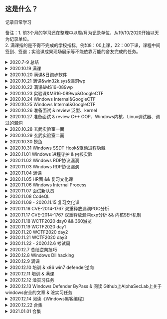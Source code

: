 ## 这是什么？

记录日常学习

备注：1. 前3个月的学习还在整理中以周/月为记录单位，从19/10/2020开始以天为记录单位。  
    2. 满课指的是不得不完成的学校指标，例如8：00上课，22：00下课，课程中间签到、签退；实验课成果现场展示等不能依靠万能的舍友完成的任务。

<details>
<summary>2020.7-9 总结</summary>

+ [x] 梦的开始，由于在家无聊想草Windows内核，于是学习HEVD系列，加了tj大佬的好友，于是有了下面的故事：
+ [x] 7月份加入了神秘组织，开始学习并抄写SGI STL，视频看的是侯捷的C+教程以及STL教程，参考书籍依然是侯捷的STL源码剖析
+ [x] STL没写完，直接切入写Linux内核的作业中，参考书籍是《操作系统真相还原》
+ [x] 群友大部分都切到了内核，统一学习CSAPP，我也花了差不多一周把南大视频刷完了
+ [x] 花了差不多2周去做CSAPP Lab，写到差不多malloc lab继续写内核，没有写ucore
+ [x] 这时候差不多开始期末考试复习了，所以一个月skr lab基本没进度，大悲
+ [x] 开学之后课程有点多，到10月左右的国赛时写了个linux debugger，国赛水了个国二，ylb垃圾，，哦其实还有个写ELF parser的作业，因为要打国赛而且又写过PE Parser，所以这个作业就咕咕咕了。
+ [x] 好了，这三个月其实也不止做了这么多事，其中还有恰不少烂钱买mbp，接私活，捡垃圾折腾物联网日学校什么的事情，到下面的日报也基本衔接得上了   

</details>

<details>
<summary>2020.10.19 满课</summary>
</details>

<details>
<summary>2020.10.20 满课&日跑步软件</summary>

+ [x] 花了30min做了一个自动跑步地app应付检查，以增加以后的学习时间
</details>

<details>
<summary>2020.10.21 满课&win32k.sys&漏洞wp</summary>

+ [x] 分析了win32k.sys在内核中加载的规律，学习了windbg一些调试技巧，例如：dd以及!dd的使用场景


+ [ ] MS16-098 (整数溢出)

  正在产出MS16-098的wp，帮助国内相关研究人员更好地理解此漏洞产生原理和利用方式

  + [生肉](https://sensepost.com/blog/2017/exploiting-ms16-098-rgnobj-integer-overflow-on-windows-8.1-x64-bit-by-abusing-gdi-objects/)

   

</details>

<details>
<summary>2020.10.22 满课&MS16-089wp</summary>

+ [ ] MS16-098 analysis
  

</details>

<details>
<summary>2020.10.23 实验课&MS16-089wp&GoogleCTF</summary>

+ [x] MS16-098 analysis [链接](https://github.com/M-ouse/Mysterious-Learning/tree/master/CVE%E5%88%86%E6%9E%90/MS16-098)
+ [x] 写了个实验课的project，虽然挺水的也算是coding了吧
+ [ ] Google CTF 2020 MathSH
  

</details>

<details>
<summary>2020.10.24 Windows Internal&GoogleCTF</summary>

+ [x] Windows Internal `Chapter5 : Memory Management Introduction to the memory manager->Virtual address space layouts`
+ [ ] 补觉
+ [ ] Google CTF 2020 MathSH
  

</details>

<details>
<summary>2020.10.25 Windows Internal&GoogleCTF</summary>

+ [x] Windows Internal `Chapter5 : Stacks Chapter4 : Threads`
+ [ ] 健身
+ [ ] Google CTF 2020 MathSH
  

</details>

<details>
<summary>2020.10.26 准备面试 & review 泛型、kernel</summary>

+ [x] 听说玄武收windows方向的寒假实习生，准备了下简历，并review了下以前写过的项目
    + [x] C++ STL：C++ 泛型编程、traits的使用
    + [x] Linux Kernel：review了下自己做了什么，从加电到保护模式

</details>

<details>
<summary>2020.10.27 准备面试 & review C++ OOP、Windows内核、Linux调试器、调过的漏洞</summary>

+ [x] 花了半天扫了一遍C++的一些经典OOP问题以及不同版本C++的特性，例如：智能指针、lambda表达式
+ [x] 过了一遍老外的内核面试题目，虽然没什么用也算补了一点之前没有注意的知识点：Trap Frame
+ [x] 复习了内核里进程通信的一些手段：信号、管道、共享内存；同步手段：信号量、锁等；用户态陷入内核；内核对象；内核中比较重要的结构
+ [x] review了下调过的MS16-098的背景、利用
+ [x] 总结了STL里因为浅拷贝引起的Crash
  

</details>

<details>
<summary>2020.10.28 玄武实验室一面</summary>

+ [x] 早上总结了下目前以来遇到的漏洞模式，虽然最终都会归到最基本的UAF、Double Free等等，明白程序的原本功能和利用路径还是比较重要的
+ [x] 复习了Windows Internal的笔记
+ [x] 下午一面，面试的过程比较友好，尽可能地把自己的思路和会的知识说了出去，约二面
+ [x] 晚上把面试问到不会的问题搜了一遍
  

</details>

<details>
<summary>2020.10.29 玄武实验室二面</summary>

+ [ ] 和大佬聊天了解到了还有因为变量未初始化引起的漏洞，学习中
+ [x] 下午体测、人快没了
+ [x] 体测后才注意到第二次的面试官发了短信，于是放弃晚饭立刻面试，可能是刚体测完脑子不好使或者是太紧张，思路有些堵住，晚上在床上突然想出思路 。约三面
+ [x] 晚上依旧把面试不会的问题记录并学习
  

</details>

<details>
<summary>2020.10.30 摸鱼</summary>



</details>

<details>
<summary>2020.10.31 Windows SSDT Hook&驱动进程隐藏</summary>

+ [x] 写了个驱动实现进程隐藏，基本是unlink，但是在回收进程的时候炸了，直接蓝屏
+ [ ] Windows 10 SSDT Hook 
  

</details>

</details>

<details>
<summary>2020.11.01 Windows 进程守护 & 内核实验</summary>

+ [x] [内核实验](https://www.ired.team/)
  + [x] Manipulating ActiveProcessLinks to Hide Processes in Userland
  + [x] Dll injection  
+ [x] [通过过滤请求的方法守护进程](https://bbs.pediy.com/thread-168023.htm)
  

</details>

</details>

<details>
<summary>2020.11.02 Windows RDP协议漏洞</summary>

+ [ ] https://bbs.pediy.com/thread-256766.htm 
  

</details>

<details>
<summary>2020.11.03 Windows RDP协议漏洞</summary>

+ [x] https://bbs.pediy.com/thread-256766.htm 
  

</details>

<details>
<summary>2020.11.04 满课</summary>

</details>

<details>
<summary>2020.11.05 HR面 && 复习文化课</summary>

</details>

<details>
<summary>2020.11.06 Windows Internal Process</summary>

+ [x] 笔记Creating Process -> Flow of Create Process
  

</details>

<details>
<summary>2020.11.07 面试新队员</summary>

+ [x] 摸鱼
  

</details>

<details>
<summary>2020.11.08 CodeQL</summary>

+ [x] 学习CodeQL的使用
  + [x] [基本语法及应用](https://bestwing.me/codeql.html)
  + [x] 在mac下搭建需要注意的点：下载好binary之后放置到合适目录，并在/bin/path下设置好变量，推荐使用vscode workspace。创建编译型语言的数据库的时候需要指定command，我使用的是make，因此也需要makeile基础 
  

</details>

<details>
<summary>2020.11.09 - 2020.11.15 复习文化课</summary>

+ [x] 复习文化课
  

</details>

<details>
<summary>2020.11.16 CVE-2014-1767 双重释放漏洞POC分析</summary>

+ [ ] CVE-2014-1767分析：漏洞由于afd.sys的两个函数在处理socket数据包的过程中，异常处理机制中一个结构体指针在free之后没有被置零，两次异常处理调用到的为同一个函数，对这个指针做出了free操作造成double free。该double free可以转为UAF实现任意写打入shellcode，窃取token实现提权。
  

</details>

<details>
<summary>2020.11.17 CVE-2014-1767 双重释放漏洞exp分析 && 内核SEH机制</summary>

+ [ ] 双重释放漏洞exp分析
  + [x] 参考书籍：《漏洞战争》
  + [x] 学习了内核中SEH的机制。
  

</details>

<details>
<summary>2020.11.18 WCTF2020 day0 && 360游览</summary>

+ [x] wctf2020前一天，做了一下以前的题目，利用windows defender实现侧信道攻击：通过web服务器向windows靶机写入病毒特征码，中间利用flag文件字符构造，从而逐字节爆破出flag。
+ [x] 去比赛现场看了一眼，顺便游览了下vulcan和alpah实验室，出人意料的简朴。和sakura教练以及thunder大哥恰了顿晚饭。
  

</details>

<details>
<summary>2020.11.19 WCTF2020 day1</summary>

+ [x] 爆0的一天，一整天都在手撕rust逆向minesweeper，累死。和学长一起逆的，学长很强，逆向出了”秘籍“按键可以让题目打log，但题目远程被限制了info调试信息权限，打不开debug；我想应该需要日rdp的一些服务。
  

</details>

<details>
<summary>2020.11.20 WCTF2020 day2</summary>

+ [x] 队伍做出来了3道题，一个1血和一个3血，很强，最后新锐赛rank4。接着说minesweeper那道题，这个题被我们非预期拿到了1血：通过连续按动shift按键唤出本地&远程的粘滞键设置然后调用shell，直接拿到flag抢到全场一血。（学长就比我快5s尝试这个方法，呜呜，不然就可以抢到这个一血了）。除了扫雷其他题是真的看不懂，化身茶歇终结者。比赛结束前2min30s我们队伍又出了一道题，血压飙升，紧张刺激。
  

</details>

<details>
<summary>2020.11.21 WCTF2020 day3</summary>

+ [x] 学习了扫雷那道题的官方做法：测信道攻击，因为通过秘籍进入debug模式之后，cursor在block上移动的时候会detect周围雷的数量，利用反应时间不同来辨别出方块下面雷的情况。
  

</details>

<details>
<summary>2020.11.22 -  2020.12.6 考试周</summary>

+ [x] 考试周前夕+考试周
  

</details>

<details>
<summary>2020.12.7 总结逆向技巧</summary>

+ [x] （未公开）看了国外一篇博客关于逆向的30个tricks，感觉上和自己摸索出来的差不多，其中利用RS Hacker的方法定位GUI程序关键函数很棒。
+ [x] 淦实习任务 
  

</details>

<details>
<summary>2020.12.8 Windows Dll hacking</summary>

+ [x] (未公开)学习了一种日dll的方法，灵感来自打pwn时做流量转发的马，如果做一个dll proxy夹在程序和真正的dll中，就可以持久化执行我们想部署的命令，甚至可以rootkit
  - 参考资料：
    - [C#写的工具](https://github.com/Flangvik/SharpDllProxy)
    - [dll导出函数的一些问题](https://stackoverflow.com/questions/2804893/c-dll-export-decorated-mangled-names) tips：如果要用C++开发又要“很干净”地导出你的函数，用C的形式导出吧，extern "C"搓个宏
    - [讲理论的blog 1](https://kevinalmansa.github.io/application%20security/DLL-Proxying/)
    - [讲理论的blog 2](https://itm4n.github.io/dll-proxying/)
+ [x] 淦实习任务
  

</details>

<details>
<summary>2020.12.9 满课</summary>

</details>

<details>
<summary>2020.12.10 培训 & x86 win7 defender逆向</summary>

+ [x]接了一期钱少的很的培训，，麻了
+ [x]defender不好日，从最原始的开始入手，翻到了[微软的文档](https://docs.microsoft.com/en-us/windows/win32/lwef/windows-defender-functions),在学校上课真耽误学习，，，
  

</details>

<details>
<summary>2020.12.11 培训 & 满课</summary>

+ [x] 满课跑路
+ [x] 满课
  

</details>

<details>
<summary>2020.12.12 淦实习任务</summary>

+ [x] [调试一个大神把windows defender移植到linux上的项目](https://github.com/taviso/loadlibrary)
+ [x] 看了一些关于api hook的资料 
  

</details>

<details>
<summary>2020.12.13 Windows Defender ByPass & 阅读 Github上AlphaSecLab上关于windows安全的文章 & 淦实习任务</summary>

+ [x] 实习相关已整理到实习repo
+ [x] https://github.com/alphaSeclab/windows-security（未整理完）
  

</details>


<details>
<summary>2020.12.14 阅读《Windows黑客编程》</summary>

+ [x]《windows黑客编程》，看着挺基础的，给淦实习任务打打基础。
  + [x] 基础技术、注入技术、启动技术
  

</details>

<details>
<summary>2020.12.22 合集</summary>

淦，，，又断更了，，回忆下都做了什么

+ [x] 继续学习驱动的编写，之前学的太弟弟了，继续熟悉了下IRP以及文件过滤
+ [x] 抽空写了个CTFChallengeMonitor项目，检测自己的题目被激活的状态
+ [x] 漏洞没时间看。。。
+ [x] 想学一下C++高并发网络编程，看到个github项目`muduo`，考虑下吧
+ [x] 深入理解了Windows窗口程序的机制
+ [x] 学了点Go，搓出来一个爆破网络账号的脚本，不得不说网络编程比C++好写 
+ [x] 课太多了，到此为止吧
  

</details>



</details>

<details>
<summary>2021.01.01 合集</summary>


主要是复（预）习

+ [x] 复习文化课了
+ [x] 在b站看周壑的vmp视频

</details>

